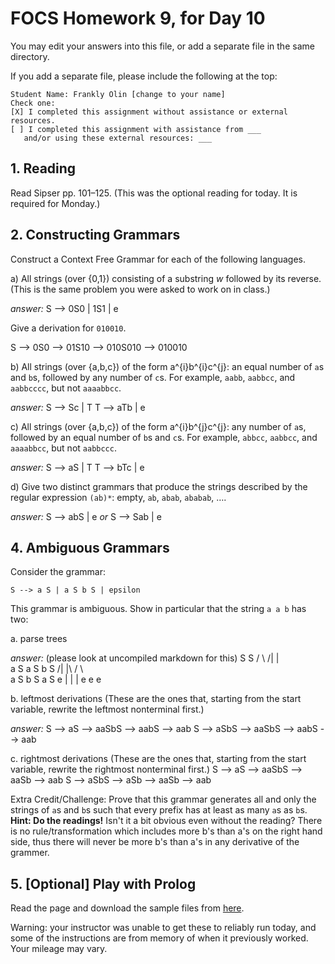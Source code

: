 # FOCS Homework 9, for Day 10

You may edit your answers into this file, or add a separate file in the same directory.

If you add a separate file, please include the following at the top:

```
Student Name: Frankly Olin [change to your name]
Check one:
[X] I completed this assignment without assistance or external resources.
[ ] I completed this assignment with assistance from ___
   and/or using these external resources: ___
```

## 1. Reading

Read Sipser pp. 101–125. (This was the optional reading for today. It is required for Monday.)

## 2. Constructing Grammars

Construct a Context Free Grammar for each of the following languages.

a) All strings (over {0,1}) consisting of a substring _w_ followed by its reverse. (This is the same problem you were asked to work on in class.)

*answer:*
S --> 0S0 | 1S1 | e

Give a derivation for `010010`.

S --> 0S0 --> 01S10 --> 010S010 --> 010010

b) All strings (over {a,b,c}) of the form a^{i}b^{i}c^{j}: an equal number of `a`s and `b`s, followed by any number of `c`s. For example, `aabb`, `aabbcc`, and `aabbcccc`, but not `aaaabbcc`.

*answer:*
S --> Sc | T
T --> aTb | e

c) All strings (over {a,b,c}) of the form a^{i}b^{j}c^{j}: any number of `a`s, followed by an equal number of `b`s and `c`s. For example, `abbcc`, `aabbcc`, and `aaaabbcc`, but not `aabbccc`.

*answer:*
S --> aS | T
T --> bTc | e

d) Give two distinct grammars that produce the strings described by the regular expression `(ab)*`: empty, `ab`, `abab`, `ababab`, ….

*answer:*
S --> abS | e
*or*
S --> Sab | e

## 4. Ambiguous Grammars

Consider the grammar:

    S --> a S | a S b S | epsilon 

This grammar is ambiguous. Show in particular that the string `a a b` has
two:

a. parse trees

*answer:* (please look at uncompiled markdown for this)
  S                     S
 / \                  /| |\
a   S                a S b S
  /| |\               / \   \
 a S b S             a   S   e
   |   |                 |
   e   e                 e

b. leftmost derivations (These are the ones that, starting from the start variable, rewrite the leftmost nonterminal first.)

*answer:*
S --> aS --> aaSbS --> aabS --> aab
S --> aSbS --> aaSbS --> aabS --> aab

c. rightmost derivations (These are the ones that, starting from the start variable, rewrite the rightmost nonterminal first.)
S --> aS --> aaSbS --> aaSb --> aab
S --> aSbS --> aSb --> aaSb --> aab

Extra Credit/Challenge: Prove that this grammar generates all and only the strings of `a`s and `b`s such that every prefix has at least as many `a`s as `b`s. **Hint: Do the readings!**
Isn't it a bit obvious even without the reading? There is no rule/transformation which includes more b's than a's on the right hand side, thus there will never be more b's than a's in any derivative of the grammer.

## 5. [Optional] Play with Prolog

Read the page and download the sample files from [here](https://sites.google.com/site/focs16fall/prolog).

Warning: your instructor was unable to get these to reliably run today, and some of the instructions are from memory of when it previously worked. Your mileage may vary.
